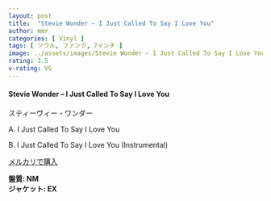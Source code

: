 ```yaml
---
layout: post
title:  "Stevie Wonder – I Just Called To Say I Love You"
author: mmr
categories: [ Vinyl ]
tags: [ ソウル, ファンク, 7インチ ]
image: ../assets/images/Stevie Wonder – I Just Called To Say I Love You.jpg
rating: 3.5
v-rating: VG
---
```


#### Stevie Wonder – I Just Called To Say I Love You

スティーヴィー・ワンダー

A. I Just Called To Say I Love You

B. I Just Called To Say I Love You (Instrumental)

[メルカリで購入](https://jp.mercari.com/item/m33486792512)

<div class="mt-4 mb-4 d-flex align-items-center">
<strong class="mr-1">盤質: NM</strong>
</div>
<div class="mt-4 mb-4 d-flex align-items-center">
<strong class="mr-1">ジャケット: EX</strong>
</div>
